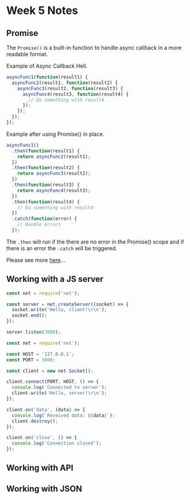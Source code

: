 # Week 5 Notes
## Promise
The `Promise()` is a built-in function to handle async callback in a more readable format. 

Example of Async Callback Hell.
```javascript
asyncFunc1(function(result1) {
  asyncFunc2(result1, function(result2) {
    asyncFunc3(result2, function(result3) {
      asyncFunc4(result3, function(result4) {
        // Do something with result4
      });
    });
  });
});
```

Example after using Promise() in place.
```javascript
asyncFunc1()
  .then(function(result1) {
    return asyncFunc2(result1);
  })
  .then(function(result2) {
    return asyncFunc3(result2);
  })
  .then(function(result3) {
    return asyncFunc4(result3);
  })
  .then(function(result4) {
    // Do something with result4
  })
  .catch(function(error) {
    // Handle errors
  });
```

The `.then` will run if the there are no error in the Promise() scope and if there is an error the `.catch` will be triggered.


Please see more [here](promise.md)...

## Working with a JS server

```javascript
const net = require('net');

const server = net.createServer((socket) => {
  socket.write('Hello, client!\r\n');
  socket.end();
});

server.listen(3000);
```

```javascript
const net = require('net');

const HOST = '127.0.0.1';
const PORT = 3000;

const client = new net.Socket();

client.connect(PORT, HOST, () => {
  console.log('Connected to server');
  client.write('Hello, server!\r\n');
});

client.on('data', (data) => {
  console.log(`Received data: ${data}`);
  client.destroy();
});

client.on('close', () => {
  console.log('Connection closed');
});
```


## Working with API

## Working with JSON

